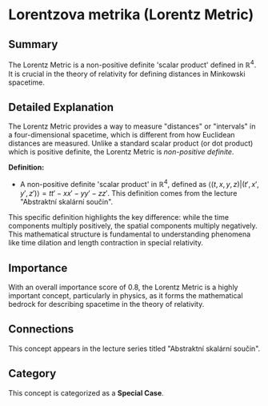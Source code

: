 # Lorentzova metrika (Lorentz Metric)

## Summary

The Lorentz Metric is a non-positive definite 'scalar product' defined in $\mathbb{R}^4$. It is crucial in the theory of relativity for defining distances in Minkowski spacetime.

## Detailed Explanation

The Lorentz Metric provides a way to measure "distances" or "intervals" in a four-dimensional spacetime, which is different from how Euclidean distances are measured. Unlike a standard scalar product (or dot product) which is positive definite, the Lorentz Metric is *non-positive definite*.

**Definition:**
*   A non-positive definite 'scalar product' in $\mathbb{R}^4$, defined as $\langle(t,x,y,z) | (t',x',y',z')\rangle = tt' - xx' - yy' - zz'$. This definition comes from the lecture "Abstraktní skalární součin".

This specific definition highlights the key difference: while the time components multiply positively, the spatial components multiply negatively. This mathematical structure is fundamental to understanding phenomena like time dilation and length contraction in special relativity.

## Importance

With an overall importance score of 0.8, the Lorentz Metric is a highly important concept, particularly in physics, as it forms the mathematical bedrock for describing spacetime in the theory of relativity.

## Connections

This concept appears in the lecture series titled "Abstraktní skalární součin".

## Category

This concept is categorized as a **Special Case**.
